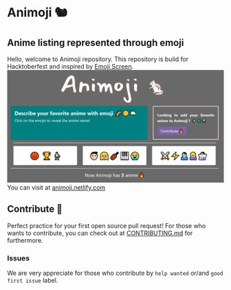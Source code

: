 # Animoji 🐿
## Anime listing represented through emoji
Hello, welcome to Animoji repository. This repository is build for Hacktoberfest and inspired by [Emoji Screen](https://emojiscreen.com).
![Animoji homepage image](readme/animoji.png)
You can visit at [animoji.netlify.com](https://animoji.netlify.com)
## Contribute 🤝
Perfect practice for your first open source pull request!
For those who wants to contribute, you can check out at [CONTRIBUTING.md](https://animoji.netlify.com) for furthermore.
### Issues
We are very appreciate for those who contribute by `help wanted` or/and `good first issue` label.
